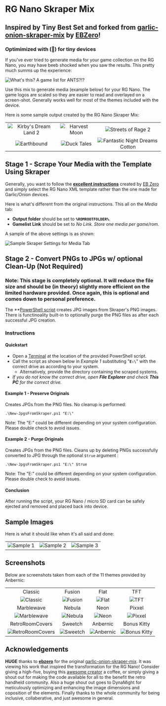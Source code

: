 # RG Nano Skraper Mix
## Inspired by Tiny Best Set and forked from [garlic-onion-skraper-mix](https://github.com/ebzero/garlic-onion-skraper-mix) by **[EBZero](https://github.com/ebzero)**!
### Optimimized with (🧨) for tiny devices

If you've ever tried to generate media for your game collection on the RG Nano, you may have beeb shocked when you saw the results. This pretty much summs up the experience:

![What's this? A game list for ANTS?!?](https://github.com/tobio-tenma/files/blob/main/RG-Nano-Scraper-Mix/gamelist-for-ants.jpg)

Use this mix to generate media (example below) for your RG Nano. The game logos are scaled so they are easier to read and overlayed on a screen-shot. Generally works well for most of the themes included with the device.

Here is some sample output created by the RG Nano Skraper Mix:

|                                       |                                       |                                       |
|:-------------------------------------:|:-------------------------------------:|:-------------------------------------:|
|![Kirby's Dream Land 2](https://github.com/tobio-tenma/files/blob/main/RG-Nano-Scraper-Mix/kirbys-dream-land-2.jpg "Kirby's Dream Land 2")|![Harvest Moon](https://github.com/tobio-tenma/files/blob/main/RG-Nano-Scraper-Mix/harvest-moon.jpg "Harvest Moon")|![Streets of Rage 2](https://github.com/tobio-tenma/files/blob/main/RG-Nano-Scraper-Mix/streets-of-rage-2.jpg "Streets of Rage 2")|
|![Earthbound](https://github.com/tobio-tenma/files/blob/main/RG-Nano-Scraper-Mix/earthbound.jpg "Earthbound")|![Duck Tales](https://github.com/tobio-tenma/files/blob/main/RG-Nano-Scraper-Mix/duck-tales.jpg "Duck Tales")|![Fantastic Night Dreams Cotton](https://github.com/tobio-tenma/files/blob/main/RG-Nano-Scraper-Mix/fantastic-night-dreams-cotton.jpg "Fantastic Night Dreams Cotton")|

## Stage 1 - Scrape Your Media with the Template Using Skraper

Generally, you want to follow the **[excellent instructions](https://github.com/ebzero/garlic-onion-skraper-mix#garlic-onion-skraper-mix)** created by [EB Zero](https://github.com/ebzero) and simply select the RG Nano XML template rather than the one made for Garlic/Onion devices.

Here is what's different from the original instructions. This all on the *Media* tab:
- **Output folder** should be set to **`%ROMROOTFOLDER%`**.
- **Gamelist Link** should be set to *No Link. Store one media per game/rom*.

A sample of the above settings is as shown:

![Sample Skraper Settings for Media Tab](https://github.com/tobio-tenma/files/blob/main/RG-Nano-Scraper-Mix/sample-skraper-settings.png)

## Stage 2 - Convert PNGs to JPGs w/ optional Clean-Up (Not Required)
### Note: This stage is **completely optional**. It will reduce the file size and should be (in theory) slightly more efficient on the limited hardware provided. Once again, **this is optional** and comes down to personal preference.

The **[PowerShell script](https://github.com/tobio-tenma/rg-nano-skraper-mix/blob/main/New-JpgsFromSkraper.ps1) creates JPG images from Skraper's PNG images. There is functinoality built-in to optionally purge the PNG files as after each successful JPG creation.

### Instructions ###

#### Quickstart
- Open a [Terminal](https://www.howtogeek.com/831728/7-ways-to-open-windows-terminal-on-windows-11/) at the location of the provided PowerShell script.
- Call the script as shown below in *Example 1* substituting "**`E:\`**" with the correct drive as according to your system.
  - Alternatively, provide the directory containing the scraped systems.
- *If you do not know the correct drive, open **File Explorer** and check **This PC** for the correct drive.*


#### Example 1 - Preserve Originals
Creates JPGs from the PNG files. No cleanup is performed:
```
.\New-JpgsFromSkraper.ps1 "E:\"
```
Note: The "E:\" could be different depending on your system configuration. Please double check to avoid issues.

#### Example 2 - Purge Originals
Creates JPGs from the PNG files. Cleans up by deleting PNGs successfully converted to JPG through the optional ``$true`` argument :
```
.\New-JpgsFromSkraper.ps1 "E:\" $true
```
Note: The "E:\" could be different depending on your system configuration. Please double check to avoid issues.

#### Conclusion
After running the script, your RG Nano / micro SD card can be safely ejected and removed and placed back into device.

## Sample Images
Here is what it should like when it's all said and done:

|                                       |                                       |                                       |
|:-------------------------------------:|:-------------------------------------:|:-------------------------------------:|
|![Sample 1](https://github.com/tobio-tenma/files/blob/main/RG-Nano-Scraper-Mix/sample-1.jpg "Sample 1")|![Sample 2](https://github.com/tobio-tenma/files/blob/main/RG-Nano-Scraper-Mix/sample-2.jpg "Sample 2")|![Sample 3](https://github.com/tobio-tenma/files/blob/main/RG-Nano-Scraper-Mix/sample-3.jpg "Sample 3")|

## Screenshots
Below are screenshots taken from each of the 11 themes provided by Anbernic:

|                                       |                                       |                                       |                                       |
|:-------------------------------------:|:-------------------------------------:|:-------------------------------------:|:-------------------------------------:|
| Classic                               | Fusion                                | Flat                                  | TFT                                   |
| ![Classic](https://github.com/tobio-tenma/files/blob/main/RG-Nano-Scraper-Mix/Classic.png "Classic") | ![Fusion](https://github.com/tobio-tenma/files/blob/main/RG-Nano-Scraper-Mix/Fusion.png "Fusion")| ![Flat](https://github.com/tobio-tenma/files/blob/main/RG-Nano-Scraper-Mix/Flat.png "Flat") | ![TFT](https://github.com/tobio-tenma/files/blob/main/RG-Nano-Scraper-Mix/TFT.png "TFT") |
| Marblewave                            | Nebula                                | Neon                                  | Pixxel                                |
| ![Marblewave](https://github.com/tobio-tenma/files/blob/main/RG-Nano-Scraper-Mix/Marblewave.png "Marblewave") | ![Nebula](https://github.com/tobio-tenma/files/blob/main/RG-Nano-Scraper-Mix/Nebula.png "Nebula") | ![Neon](https://github.com/tobio-tenma/files/blob/main/RG-Nano-Scraper-Mix/Neon.png "Neon") | ![Pixxel](https://github.com/tobio-tenma/files/blob/main/RG-Nano-Scraper-Mix/Pixxel.png "Pixxel")  |
| RetroRoomCovers                       | Sweetch                               | Anbernic                              | Bonus Kitty                           |
| ![RetroRoomCovers](https://github.com/tobio-tenma/files/blob/main/RG-Nano-Scraper-Mix/RetroRoomCovers.png "RetroRoomCovers") | ![Sweetch](https://github.com/tobio-tenma/files/blob/main/RG-Nano-Scraper-Mix/Sweetch.png "Sweetch")|![Anbernic](https://github.com/tobio-tenma/files/blob/main/RG-Nano-Scraper-Mix/Anbernic.png "Anbernic") | ![Bonus Kitty](https://github.com/tobio-tenma/files/blob/main/RG-Nano-Scraper-Mix/bonus-kitty.png "Bonus Kitty") |

## Acknowledgements
**HUGE** thanks to **[ebzero](https://github.com/ebzero)** for the original [garlic-onion-skraper-mix](https://github.com/ebzero/garlic-onion-skraper-mix). It was viewing his work that inspired the transformation for the RG Nano! Consider giving a high-five, buying this [awesome creator](https://github.com/ebzero) a coffee, or simply giving a shout out for making the code available for all to the benefit the retro handheld community. Also a huge shout out goes to DynaMight for meticulously optimizing and enhancing the image dimensions and coposition of the elements. Finally thanks to the whole community for being inclusive, collaberative, and just awesome in general.
